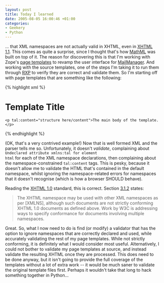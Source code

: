 ```yaml
---
layout: post
title: Today I learned
date: 2005-08-05 16:00:46 +01:00
categories:
- Geekery
- Python
---
```

... that XML namespaces are not actually valid in XHTML, even in <a href="http://www.w3.org/TR/xhtml11/" title="XHTML 1.1 - Module-based XHTML">XHTML 1.1</a>.  This comes as quite a surprise, since I thought that's how <a href="http://www.w3.org/Math/" title="W3C Math home">MathML</a> was built on top of it.  The reason for discovering this is that I'm working with Zope's <a href="http://www.plope.com/Books/2_7Edition/ZPT.stx" title="Zope Page Templates">page templates</a> to revamp the user interface for <a href="http://mailmanager.sourceforge.net" title="Email response management system">MailManager</a>.  And working with the source templates, one of the steps I'm taking it to run them through <a href="http://www.cogsci.ed.ac.uk/~richard/rxp.html" title="Richard's (?) XML Parser">RXP</a> to verify they are correct and validate them.  So I'm starting off with page templates that are something like the following:

{% highlight xml %}
<?xml version="1.0" encoding="utf-8"?>
<!DOCTYPE html PUBLIC "-//W3C//DTD XHTML 1.0 Strict//EN"
                      "http://www.w3.org/TR/xhtml1/DTD/xhtml1-strict.dtd">
<html xmlns="http://www.w3.org/1999/xhtml"
  xmlns:tal="http://xml.zope.org/namespaces/tal"
  xmlns:metal="http://xml.zope.org/namespaces/metal"
  xmlns:i18n="http://xml.zope.org/namespaces/i18n"
  i18n:domain="mailmanager">
  <head>
    <title tal:content="here/title">Template Title</title>
  </head>
  <body>
    <h1 tal:content="here/title">Template Title</h1>

    <p tal:content="structure here/content">The main body of the template.</p>
  </body>
</html>
{% endhighlight %}

(OK, that's a very contrived example!)  Now that is well formed XML and the parser tells me so.  Unfortunately, it doesn't <em>validate</em>, complaining about <code>Undeclared attribute xmlns:tal for element html</code> for each of the XML namespace declarations, then complaining about the namespace-constrained <code>tal:content</code> tags.  This is pesky, because it doesn't allow me to validate the HTML that's contained in the default namespace, whilst ignoring the namespace-related errors for namespaces that it doesn't recognise (which is how a browser SHOULD behave).

Reading the <a href="http://www.w3.org/TR/xhtml1/" title="eXtensible HyperText Markup Language">XHTML 1.0</a> standard, this is correct.  Section <a href="http://www.w3.org/TR/xhtml1/#well-formed" title="3.1.2. Using XHTML with other namespaces">3.1.2</a> states:

<blockquote>
<p>The XHTML namespace may be used with other XML namespaces as per [XMLNS], although such documents are not strictly conforming XHTML 1.0 documents as defined above. Work by W3C is addressing ways to specify conformance for documents involving multiple namespaces.</p>
</blockquote>

Great.  So, what I now need to do is find (or modify) a validator that has the option to ignore namespaces that are correctly declared and used, while accurately validating the rest of my page templates.  While not strictly conforming, it is definitely what I would consider most useful.  Alternatively, I could not bother to validate my page templates at source, and instead validate the resulting XHTML once they are processed.  This does need to be done anyway, but it isn't going to provide the full coverage of the templates without a lot of extra work -- it would be much saner to validate the original template files first.  Perhaps it wouldn't take that long to hack something together in Python...
